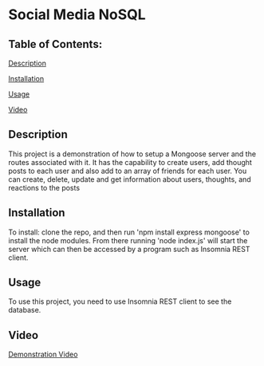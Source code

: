 # Social Media NoSQL

## Table of Contents:
[Description](#description)

[Installation](#installation)

[Usage](#usage)


[Video](#video)
 

## Description
This project is a demonstration of how to setup a Mongoose server and the routes associated with it. It has the capability to create users, add thought posts to each user and also add to an array of friends for each user. You can create, delete, update and get information about users, thoughts, and reactions to the posts 
## Installation
To install: clone the repo, and then run 'npm install express mongoose' to install the node modules. From there running 'node index.js' will start the server which can then be accessed by a program such as Insomnia REST client.
## Usage
To use this project, you need to use Insomnia REST client to see the database.

## Video
[Demonstration Video]()
